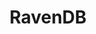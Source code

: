---
title: RavenDB
categories:
  - nosql-database
docs:
  - id: dotnet
    url: https://www.nuget.org/packages/Testcontainers.RavenDb
    maintainer: core
    example: |
      ```csharp
      var ravenDbContainer = new RavenDbBuilder()
        .WithImage("ravendb/ravendb:5.4-ubuntu-latest")
        .Build();
      await ravenDbContainer.StartAsync();
      ```
    installation: |
      ```bash
      dotnet add package Testcontainers.RavenDb --version 3.9.0
      ```
description: |
  RavenDB is an open-source NoSQL database software designed to help businesses streamline multi-document ACID transactions and facilitate extract, transform, and load (ETL) operations.
---